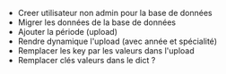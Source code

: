 - Creer utilisateur non admin pour la base de données
- Migrer les données de la base de données
- Ajouter la période (upload)
- Rendre dynamique l'upload (avec année et spécialité)
- Remplacer les key par les valeurs dans l'upload
- Remplacer clés valeurs dans le dict ?